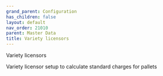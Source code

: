 ```yaml
---
grand_parent: Configuration
has_children: false
layout: default
nav_order: 21010
parent: Master Data
title: Variety licensors
---
```


Variety licensors

Variety licensor setup to calculate standard charges for pallets